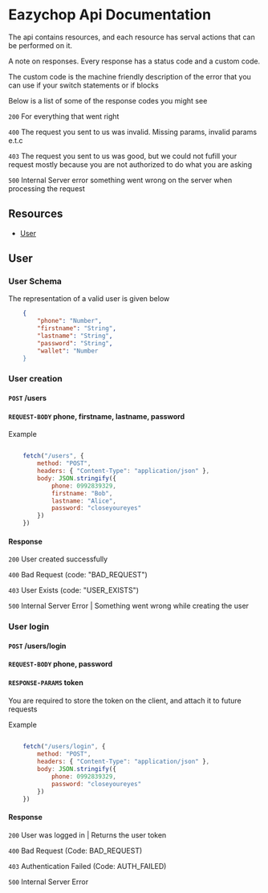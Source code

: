 
# Eazychop Api Documentation

The api contains resources, and each resource has serval actions that can be performed on it.

A note on responses. Every response has a status code and a custom code.

The custom code is the machine friendly description of the error that you can use if your switch statements or if blocks

Below is a list of some of the response codes you might see

`200` For everything that went right

`400` The request you sent to us was invalid. Missing params, invalid params e.t.c

`403` The request you sent to us was good, but we could not fufill your request mostly because you are not authorized to do what you are asking

`500` Internal Server error something went wrong on the server when processing the request

## Resources
* [User](#user)

## User

### User Schema

The representation of a valid user is given below

```json
    {
        "phone": "Number",
        "firstname": "String",
        "lastname": "String",
        "password": "String",
        "wallet": "Number
    }
```

### User creation

#### `POST` /users

#### `REQUEST-BODY` phone, firstname, lastname, password

Example 

```javascript

    fetch("/users", {
        method: "POST",
        headers: { "Content-Type": "application/json" },
        body: JSON.stringify({
            phone: 0992839329,
            firstname: "Bob",
            lastname: "Alice",
            password: "closeyoureyes"
        })
    })

```

#### Response
`200` User created successfully

`400` Bad Request (code: "BAD_REQUEST") 

`403` User Exists (code: "USER_EXISTS")

`500` Internal Server Error | Something went wrong while creating the user


### User login

#### `POST` /users/login

#### `REQUEST-BODY` phone, password

#### `RESPONSE-PARAMS` token

You are required to store the token on the client, and attach it to future requests

Example

```javascript
    
    fetch("/users/login", {
        method: "POST",
        headers: { "Content-Type": "application/json" },
        body: JSON.stringify({
            phone: 0992839329,
            password: "closeyoureyes"
        })
    })

```

#### Response

`200` User was logged in | Returns the user token

`400` Bad Request (Code: BAD_REQUEST)

`403` Authentication Failed (Code: AUTH_FAILED)

`500` Internal Server Error